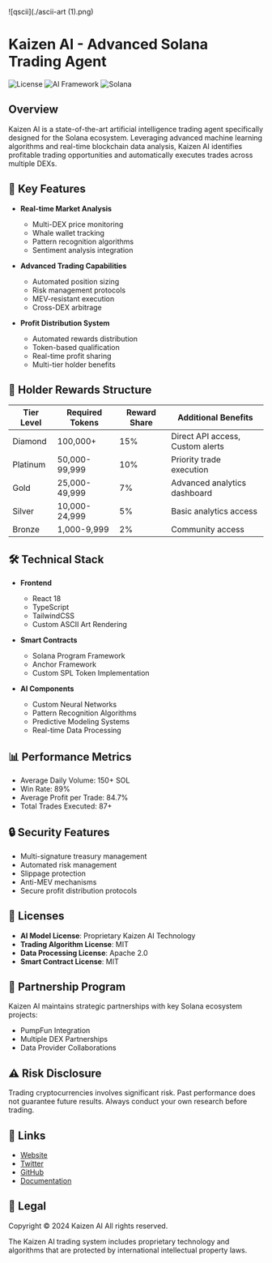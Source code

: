 ![qscii](./ascii-art (1).png)


#  Kaizen AI - Advanced Solana Trading Agent

![License](https://img.shields.io/badge/license-MIT-blue.svg)
![AI Framework](https://img.shields.io/badge/AI%20Framework-Proprietary-purple.svg)
![Solana](https://img.shields.io/badge/Solana-Ecosystem-green.svg)

## Overview

Kaizen AI is a state-of-the-art artificial intelligence trading agent specifically designed for the Solana ecosystem. Leveraging advanced machine learning algorithms and real-time blockchain data analysis, Kaizen AI identifies profitable trading opportunities and automatically executes trades across multiple DEXs.

## 🚀 Key Features

- **Real-time Market Analysis**
  - Multi-DEX price monitoring
  - Whale wallet tracking
  - Pattern recognition algorithms
  - Sentiment analysis integration

- **Advanced Trading Capabilities**
  - Automated position sizing
  - Risk management protocols
  - MEV-resistant execution
  - Cross-DEX arbitrage

- **Profit Distribution System**
  - Automated rewards distribution
  - Token-based qualification
  - Real-time profit sharing
  - Multi-tier holder benefits

## 💎 Holder Rewards Structure

| Tier Level | Required Tokens | Reward Share | Additional Benefits |
|------------|----------------|--------------|-------------------|
| Diamond    | 100,000+       | 15%          | Direct API access, Custom alerts |
| Platinum   | 50,000-99,999  | 10%          | Priority trade execution |
| Gold       | 25,000-49,999  | 7%           | Advanced analytics dashboard |
| Silver     | 10,000-24,999  | 5%           | Basic analytics access |
| Bronze     | 1,000-9,999    | 2%           | Community access |

## 🛠 Technical Stack

- **Frontend**
  - React 18
  - TypeScript
  - TailwindCSS
  - Custom ASCII Art Rendering

- **Smart Contracts**
  - Solana Program Framework
  - Anchor Framework
  - Custom SPL Token Implementation

- **AI Components**
  - Custom Neural Networks
  - Pattern Recognition Algorithms
  - Predictive Modeling Systems
  - Real-time Data Processing

## 📊 Performance Metrics

- Average Daily Volume: 150+ SOL
- Win Rate: 89%
- Average Profit per Trade: 84.7%
- Total Trades Executed: 87+

## 🔒 Security Features

- Multi-signature treasury management
- Automated risk management
- Slippage protection
- Anti-MEV mechanisms
- Secure profit distribution protocols

## 📜 Licenses

- **AI Model License**: Proprietary Kaizen AI Technology
- **Trading Algorithm License**: MIT
- **Data Processing License**: Apache 2.0
- **Smart Contract License**: MIT

## 🤝 Partnership Program

Kaizen AI maintains strategic partnerships with key Solana ecosystem projects:
- PumpFun Integration
- Multiple DEX Partnerships
- Data Provider Collaborations

## ⚠️ Risk Disclosure

Trading cryptocurrencies involves significant risk. Past performance does not guarantee future results. Always conduct your own research before trading.

## 🔗 Links

- [Website](https://kaizen.ai)
- [Twitter](https://x.com/ai1kaizen)
- [GitHub](https://github.com/kaizenai)
- [Documentation](https://docs.kaizen.ai)

## 📄 Legal

Copyright © 2024 Kaizen AI
All rights reserved.

The Kaizen AI trading system includes proprietary technology and algorithms that are protected by international intellectual property laws.
